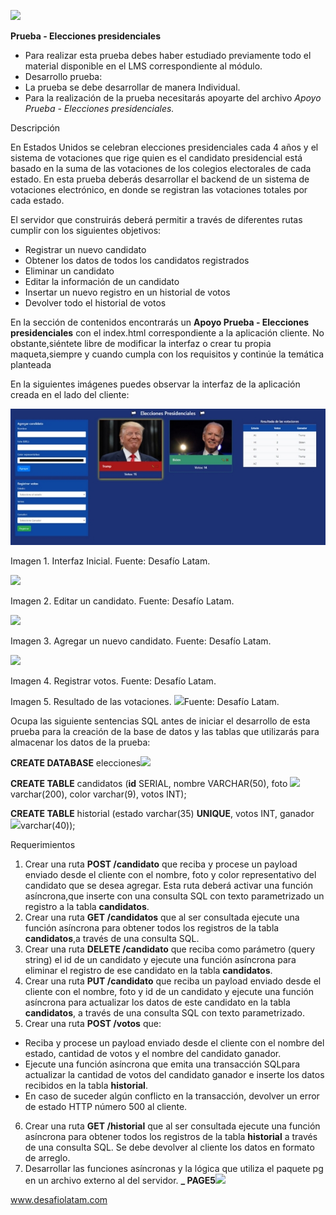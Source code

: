 ﻿![](./readme_files/Aspose.Words.e1dbe1f6-4bdd-43c9-8b9f-a58ab985e4dd.001.png)

**Prueba - Elecciones presidenciales**

- Para realizar esta prueba debes haber estudiado previamente todo el material disponible en el LMS correspondiente al módulo.
- Desarrollo prueba:
- La prueba se debe desarrollar de manera Individual.
- Para la realización de la prueba necesitarás apoyarte del archivo _Apoyo Prueba - Elecciones presidenciales._

Descripción

En Estados Unidos se celebran elecciones presidenciales cada 4 años y el sistema de votaciones que rige quien es el candidato presidencial está basado en la suma de las votaciones de los colegios electorales de cada estado. En esta prueba deberás desarrollar el backend de un sistema de votaciones electrónico, en donde se registran las votaciones totales por cada estado.

El servidor que construirás deberá permitir a través de diferentes rutas cumplir con los siguientes objetivos:

- Registrar un nuevo candidato
- Obtener los datos de todos los candidatos registrados
- Eliminar un candidato
- Editar la información de un candidato
- Insertar un nuevo registro en un historial de votos
- Devolver todo el historial de votos

En la sección de contenidos encontrarás un **Apoyo Prueba - Elecciones presidenciales** con el index.html correspondiente a la aplicación cliente. No obstante,siéntete libre de modificar la interfaz o crear tu propia maqueta,siempre y cuando cumpla con los requisitos y continúe la temática planteada

En la siguientes imágenes puedes observar la interfaz de la aplicación creada en el lado del cliente:

![](./readme_files/Aspose.Words.e1dbe1f6-4bdd-43c9-8b9f-a58ab985e4dd.002.jpeg)

Imagen 1. Interfaz Inicial. Fuente: Desafío Latam.

![](./readme_files/Aspose.Words.e1dbe1f6-4bdd-43c9-8b9f-a58ab985e4dd.003.png)

Imagen 2. Editar un candidato. Fuente: Desafío Latam.

![](./readme_files/Aspose.Words.e1dbe1f6-4bdd-43c9-8b9f-a58ab985e4dd.004.png)

Imagen 3. Agregar un nuevo candidato. Fuente: Desafío Latam.

![](./readme_files/Aspose.Words.e1dbe1f6-4bdd-43c9-8b9f-a58ab985e4dd.005.png)

Imagen 4. Registrar votos. Fuente: Desafío Latam.

Imagen 5. Resultado de las votaciones. ![](./readme_files/Aspose.Words.e1dbe1f6-4bdd-43c9-8b9f-a58ab985e4dd.006.png)Fuente: Desafío Latam.

Ocupa las siguiente sentencias SQL antes de iniciar el desarrollo de esta prueba para la creación de la base de datos y las tablas que utilizarás para almacenar los datos de la prueba:

**CREATE DATABASE** elecciones![](./readme_files/Aspose.Words.e1dbe1f6-4bdd-43c9-8b9f-a58ab985e4dd.007.png)

**CREATE TABLE** candidatos (**id** SERIAL, nombre VARCHAR(50), foto ![](./readme_files/Aspose.Words.e1dbe1f6-4bdd-43c9-8b9f-a58ab985e4dd.008.png)varchar(200), color varchar(9), votos INT);

**CREATE TABLE** historial (estado varchar(35) **UNIQUE**, votos INT, ganador ![](./readme_files/Aspose.Words.e1dbe1f6-4bdd-43c9-8b9f-a58ab985e4dd.009.png)varchar(40));

Requerimientos

1. Crear una ruta **POST /candidato** que reciba y procese un payload enviado desde el cliente con el nombre, foto y color representativo del candidato que se desea agregar. Esta ruta deberá activar una función asíncrona,que inserte con una consulta SQL con texto parametrizado un registro a la tabla **candidatos**.
1. Crear una ruta **GET /candidatos** que al ser consultada ejecute una función asíncrona para obtener todos los registros de la tabla **candidatos**,a través de una consulta SQL.
1. Crear una ruta **DELETE /candidato** que reciba como parámetro (query string) el id de un candidato y ejecute una función asíncrona para eliminar el registro de ese candidato en la tabla **candidatos**.
1. Crear una ruta **PUT /candidato** que reciba un payload enviado desde el cliente con el nombre, foto y id de un candidato y ejecute una función asíncrona para actualizar los datos de este candidato en la tabla **candidatos**, a través de una consulta SQL con texto parametrizado.
1. Crear una ruta **POST /votos** que:

- Reciba y procese un payload enviado desde el cliente con el nombre del estado, cantidad de votos y el nombre del candidato ganador.
- Ejecute una función asíncrona que emita una transacción SQLpara actualizar la cantidad de votos del candidato ganador e inserte los datos recibidos en la tabla **historial**.
- En caso de suceder algún conflicto en la transacción, devolver un error de estado HTTP número 500 al cliente.

6. Crear una ruta **GET /historial** que al ser consultada ejecute una función asíncrona para obtener todos los registros de la tabla **historial** a través de una consulta SQL. Se debe devolver al cliente los datos en formato de arreglo.
7. Desarrollar las funciones asíncronas y la lógica que utiliza el paquete pg en un archivo externo al del servidor.
   **\_ PAGE5![](./readme_files/Aspose.Words.e1dbe1f6-4bdd-43c9-8b9f-a58ab985e4dd.010.png)**

www.desafiolatam.com
